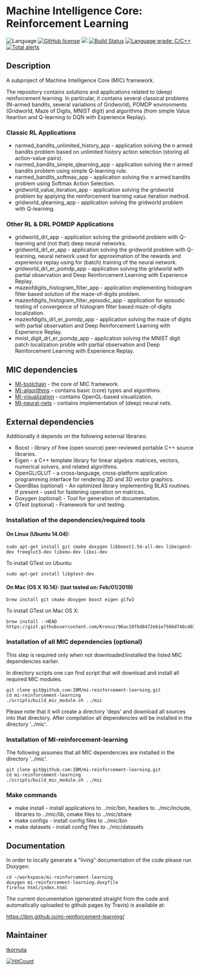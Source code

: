 # Machine Intelligence Core: Reinforcement Learning

![Language](https://img.shields.io/badge/language-C%2B%2B-blue.svg)
[![GitHub license](https://img.shields.io/github/license/IBM/mi-reinforcement-learning.svg)](https://github.com/IBM/mi-reinforcement-learning/blob/master/LICENSE)
![](https://img.shields.io/github/release/IBM/mi-reinforcement-learning.svg)
[![Build Status](https://travis-ci.com/IBM/mi-reinforcement-learning.svg?branch=master)](https://travis-ci.com/IBM/mi-reinforcement-learning)
[![Language grade: C/C++](https://img.shields.io/lgtm/grade/cpp/g/IBM/mi-reinforcement-learning.svg?logo=lgtm&logoWidth=18)](https://lgtm.com/projects/g/IBM/mi-reinforcement-learning/context:cpp)
[![Total alerts](https://img.shields.io/lgtm/alerts/g/IBM/mi-reinforcement-learning.svg?logo=lgtm&logoWidth=18)](https://lgtm.com/projects/g/IBM/mi-reinforcement-learning/alerts/)

## Description

A subproject of Machine Intelligence Core (MIC) framework.

The repository contains solutions and applications related to (deep) reinforcement learning.
In particular, it contains several classical problems (N-armed bandits, several variations of Gridworld), POMDP environments (Gridworld, Maze of Digits, MNIST digit) and algorithms (from simple Value Iteartion and Q-learning to DQN with Experience Replay).


### Classic RL Applications
   * narmed_bandits_unlimited_history_app - application solving the n armed bandits problem based on unlimited history action selection (storing all action-value pairs).
   * narmed_bandits_simple_qlearning_app - application solving the n armed bandits problem using simple Q-learning rule.
   * narmed_bandits_softmax_app - application solving the n armed bandits problem using Softmax Action Selection.
   * gridworld_value_iteration_app - application solving the gridworld problem by applying the reinforcement learning value iteration method.
   * gridworld_qlearning_app - application solving the gridworld problem with Q-learning.

### Other RL & DRL POMDP Applications
   * gridworld_drl_app - application solving the gridworld problem with Q-learning and (not that) deep neural networks.
   * gridworld_drl_er_app - application solving the gridworld problem with Q-learning, neural network used for approximation of the rewards and experience replay using for (batch) training of the neural network.
   * gridworld_drl_er_pomdp_app - application solving the gridworld with partial observation and Deep Reinforcement Learning with Experience Replay.
   * mazeofdigits_histogram_filter_app - application implementing histogram filter based solution of the maze-of-digits problem.
   * mazeofdigits_histogram_filter_episodic_app - application for episodic testing of convergence of histogram filter based maze-of-digits localization.
   * mazeofdigits_drl_er_pomdp_app - application solving the maze of digits with partial observation and Deep Reinforcement Learning with Experience Replay.
   * mnist_digit_drl_er_pomdp_app - application solving the MNIST digit patch localization proble with partial observation and Deep Reinforcement Learning with Experience Replay.


## MIC dependencies
   * [MI-toolchain](https://github.com/IBM/mi-toolchain) - the core of MIC framework.
   * [MI-algorithms](https://github.com/IBM/mi-algorithms) - contains basic (core) types and algorithms.
   * [MI-visualization](https://github.com/IBM/mi-visualization) - contains OpenGL-based visualization.
   * [MI-neural-nets](https://github.com/IBM/mi-neural-nets) - contains implementation of (deep) neural nets.


## External dependencies

Additionally it depends on the following external libraries:
   * Boost - library of free (open source) peer-reviewed portable C++ source libraries.
   * Eigen - a C++ template library for linear algebra: matrices, vectors, numerical solvers, and related algorithms.
   * OpenGL/GLUT - a cross-language, cross-platform application programming interface for rendering 2D and 3D vector graphics.
   * OpenBlas (optional) - An optimized library implementing BLAS routines. If present - used for fastening operation on matrices.
   * Doxygen (optional) - Tool for generation of documentation.
   * GTest (optional) - Framework for unit testing.

### Installation of the dependencies/required tools

#### On Linux (Ubuntu 14.04):

    sudo apt-get install git cmake doxygen libboost1.54-all-dev libeigen3-dev freeglut3-dev libxmu-dev libxi-dev

To install GTest on Ubuntu:

    sudo apt-get install libgtest-dev

#### On Mac (OS X 10.14): (last tested on: Feb/01/2019)

    brew install git cmake doxygen boost eigen glfw3

To install GTest on Mac OS X:

    brew install --HEAD https://gist.githubusercontent.com/Kronuz/96ac10fbd8472eb1e7566d740c4034f8/raw/gtest.rb

### Installation of all MIC dependencies (optional)

This step is required only when not downloaded/installed the listed MIC dependencies earlier.

In directory scripts one can find script that will download and install all required MIC modules.

    git clone git@github.com:IBM/mi-reinforcement-learning.git
    cd mi-reinforcement-learning
    ./scripts/build_mic_module.sh ../mic

Please note that it will create a directory 'deps' and download all sources into that directory.
After compilation all dependencies will be installed in the directory '../mic'.

### Installation of MI-reinforcement-learning
The following assumes that all MIC dependencies are installed in the directory '../mic'.

    git clone git@github.com:IBM/mi-reinforcement-learning.git
    cd mi-reinforcement-learning
    ./scripts/build_mic_module.sh ../mic

### Make commands

   * make install - install applications to ../mic/bin, headers to ../mic/include, libraries to ../mic/lib, cmake files to ../mic/share
   * make configs - install config files to ../mic/bin
   * make datasets - install config files to ../mic/datasets

## Documentation

In order to locally generate a "living" documentation of the code please run Doxygen:

    cd ~/workspace/mi-reinforcement-learning
    doxygen mi-reinforcement-learning.doxyfile
    firefox html/index.html

The current documentation (generated straight from the code and automatically uploaded to github pages by Travis) is available at:

https://ibm.github.io/mi-reinforcement-learning/

## Maintainer

[tkornuta](http://github.com/tkornut)

[![HitCount](http://hits.dwyl.io/tkornut/ibm/mi-reinforcement-learning.svg)](http://hits.dwyl.io/tkornut/ibm/mi-reinforcement-learning)